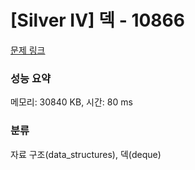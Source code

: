 # [Silver IV] 덱 - 10866 

[문제 링크](https://www.acmicpc.net/problem/10866) 

### 성능 요약

메모리: 30840 KB, 시간: 80 ms

### 분류

자료 구조(data_structures), 덱(deque)

